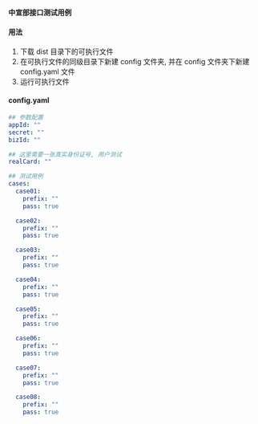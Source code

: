 #### 中宣部接口测试用例

#### 用法

1. 下载 dist 目录下的可执行文件
2. 在可执行文件的同级目录下新建 config 文件夹, 并在 config 文件夹下新建 config.yaml 文件
3. 运行可执行文件

#### config.yaml

```yaml
## 参数配置
appId: ""
secret: ""
bizId: ""

## 这里需要一张真实身份证号, 用户测试
realCard: ""

## 测试用例
cases:
  case01:
    prefix: ""
    pass: true

  case02:
    prefix: ""
    pass: true

  case03:
    prefix: ""
    pass: true

  case04:
    prefix: ""
    pass: true

  case05:
    prefix: ""
    pass: true

  case06:
    prefix: ""
    pass: true

  case07:
    prefix: ""
    pass: true

  case08:
    prefix: ""
    pass: true
```
